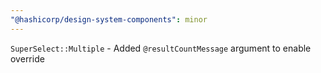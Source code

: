 ```yaml
---
"@hashicorp/design-system-components": minor
---
```


`SuperSelect::Multiple` - Added `@resultCountMessage` argument to enable override

